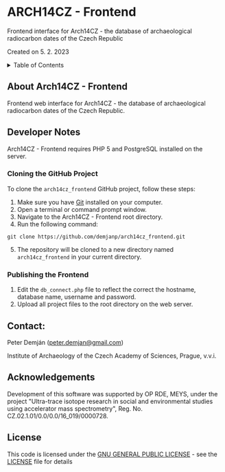 # ARCH14CZ - Frontend
Frontend interface for Arch14CZ - the database of archaeological radiocarbon dates of the Czech Republic

Created on 5. 2. 2023

<details>
<summary>Table of Contents</summary>

1. [About Arch14CZ](#about)
2. [Developer Notes](#developer)
3. [Contact](#contact)
4. [Acknowledgements](#acknowledgements)
5. [License](#license)

</details>

## About Arch14CZ - Frontend <a name="about"></a>
Frontend web interface for Arch14CZ - the database of archaeological radiocarbon dates of the Czech Republic.

## Developer Notes <a name="developer"></a>
Arch14CZ - Frontend requires PHP 5 and PostgreSQL installed on the server.

### Cloning the GitHub Project

To clone the `arch14cz_frontend` GitHub project, follow these steps:

1. Make sure you have [Git](https://git-scm.com/downloads) installed on your computer.
2. Open a terminal or command prompt window.
3. Navigate to the Arch14CZ - Frontend root directory.
4. Run the following command:
<pre><code>git clone https://github.com/demjanp/arch14cz_frontend.git</code></pre>
5. The repository will be cloned to a new directory named `arch14cz_frontend` in your current directory.

### Publishing the Frontend

1. Edit the `db_connect.php` file to reflect the correct the hostname, database name, username and password.
2. Upload all project files to the root directory on the web server. 

## Contact: <a name="contact"></a>
Peter Demján (peter.demjan@gmail.com)

Institute of Archaeology of the Czech Academy of Sciences, Prague, v.v.i.

## Acknowledgements <a name="acknowledgements"></a>

Development of this software was supported by OP RDE, MEYS, under the project "Ultra-trace isotope research in social and environmental studies using accelerator mass spectrometry", Reg. No. CZ.02.1.01/0.0/0.0/16_019/0000728.

## License <a name="license"></a>

This code is licensed under the [GNU GENERAL PUBLIC LICENSE](https://www.gnu.org/licenses/gpl-3.0.en.html) - see the [LICENSE](LICENSE) file for details
